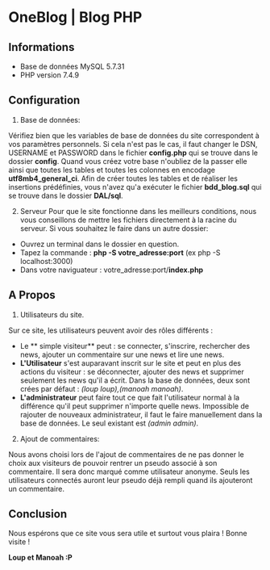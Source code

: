 # OneBlog | Blog PHP
## Informations
- Base de données MySQL 5.7.31
- PHP version 7.4.9

## Configuration

1. Base de données:

Vérifiez bien que les variables de base de données du site correspondent à vos paramètres personnels.
Si cela n'est pas le cas, il faut changer le DSN, USERNAME et PASSWORD dans le fichier **config.php** qui se trouve dans le dossier **config**.
Quand vous créez votre base n'oubliez de la passer elle ainsi que toutes les tables et toutes les colonnes en encodage **utf8mb4_general_ci**.
Afin de créer toutes les tables et de réaliser les insertions prédéfinies, vous n'avez qu'a exécuter le fichier **bdd_blog.sql** qui se trouve dans le dossier **DAL/sql**.

2. Serveur 
Pour que le site fonctionne dans les meilleurs conditions, nous vous conseillons de mettre les fichiers directement à la racine du serveur.
Si vous souhaitez le faire dans un autre dossier:
* Ouvrez un terminal dans le dossier en question.
* Tapez la commande : **php -S votre_adresse:port** (ex php -S localhost:3000)
* Dans votre naviguateur : votre_adresse:port/**index.php**

## A Propos

1. Utilisateurs du site. 

Sur ce site, les utilisateurs peuvent avoir des rôles différents :
- Le ** simple visiteur** peut : se connecter, s'inscrire, rechercher des news, ajouter un commentaire sur une news et lire une news.
- **L'Utilisateur** s'est auparavant inscrit sur le site et peut en plus des actions du visiteur : se déconnecter, ajouter des news et supprimer seulement les news qu'il a écrit.
Dans la base de données, deux sont crées par défaut : _(loup loup),(manoah manoah)_.
- **L'administrateur** peut faire tout ce que fait l'utilisateur normal à la différence qu'il peut supprimer n'importe quelle news.
Impossible de rajouter de nouveaux administrateur, il faut le faire manuellement dans la base de données. Le seul existant est _(admin admin)_.

2. Ajout de commentaires:

Nous avons choisi lors de l'ajout de commentaires de ne pas donner le choix aux visiteurs de pouvoir rentrer un pseudo associé à son commentaire. Il sera donc marqué comme utilisateur anonyme. Seuls les utilisateurs connectés auront leur pseudo déjà rempli quand ils ajouteront un commentaire.

## Conclusion

Nous espérons que ce site vous sera utile et surtout vous plaira ! Bonne visite !


**Loup et Manoah :P**
